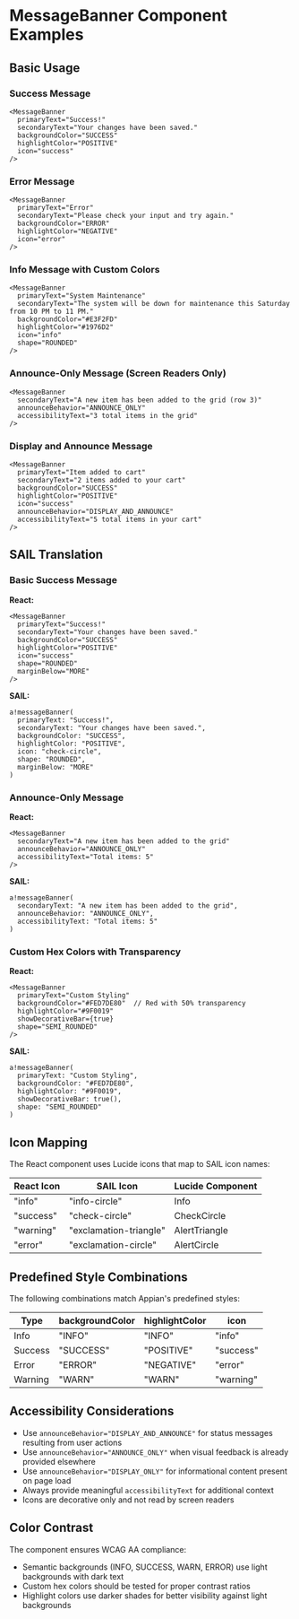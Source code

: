 # MessageBanner Component Examples

## Basic Usage

### Success Message
```tsx
<MessageBanner
  primaryText="Success!"
  secondaryText="Your changes have been saved."
  backgroundColor="SUCCESS"
  highlightColor="POSITIVE"
  icon="success"
/>
```

### Error Message
```tsx
<MessageBanner
  primaryText="Error"
  secondaryText="Please check your input and try again."
  backgroundColor="ERROR"
  highlightColor="NEGATIVE"
  icon="error"
/>
```

### Info Message with Custom Colors
```tsx
<MessageBanner
  primaryText="System Maintenance"
  secondaryText="The system will be down for maintenance this Saturday from 10 PM to 11 PM."
  backgroundColor="#E3F2FD"
  highlightColor="#1976D2"
  icon="info"
  shape="ROUNDED"
/>
```

### Announce-Only Message (Screen Readers Only)
```tsx
<MessageBanner
  secondaryText="A new item has been added to the grid (row 3)"
  announceBehavior="ANNOUNCE_ONLY"
  accessibilityText="3 total items in the grid"
/>
```

### Display and Announce Message
```tsx
<MessageBanner
  primaryText="Item added to cart"
  secondaryText="2 items added to your cart"
  backgroundColor="SUCCESS"
  highlightColor="POSITIVE"
  icon="success"
  announceBehavior="DISPLAY_AND_ANNOUNCE"
  accessibilityText="5 total items in your cart"
/>
```

## SAIL Translation

### Basic Success Message

**React:**
```tsx
<MessageBanner
  primaryText="Success!"
  secondaryText="Your changes have been saved."
  backgroundColor="SUCCESS"
  highlightColor="POSITIVE"
  icon="success"
  shape="ROUNDED"
  marginBelow="MORE"
/>
```

**SAIL:**
```sail
a!messageBanner(
  primaryText: "Success!",
  secondaryText: "Your changes have been saved.",
  backgroundColor: "SUCCESS",
  highlightColor: "POSITIVE",
  icon: "check-circle",
  shape: "ROUNDED",
  marginBelow: "MORE"
)
```

### Announce-Only Message

**React:**
```tsx
<MessageBanner
  secondaryText="A new item has been added to the grid"
  announceBehavior="ANNOUNCE_ONLY"
  accessibilityText="Total items: 5"
/>
```

**SAIL:**
```sail
a!messageBanner(
  secondaryText: "A new item has been added to the grid",
  announceBehavior: "ANNOUNCE_ONLY",
  accessibilityText: "Total items: 5"
)
```

### Custom Hex Colors with Transparency

**React:**
```tsx
<MessageBanner
  primaryText="Custom Styling"
  backgroundColor="#FED7DE80"  // Red with 50% transparency
  highlightColor="#9F0019"
  showDecorativeBar={true}
  shape="SEMI_ROUNDED"
/>
```

**SAIL:**
```sail
a!messageBanner(
  primaryText: "Custom Styling",
  backgroundColor: "#FED7DE80",
  highlightColor: "#9F0019",
  showDecorativeBar: true(),
  shape: "SEMI_ROUNDED"
)
```

## Icon Mapping

The React component uses Lucide icons that map to SAIL icon names:

| React Icon | SAIL Icon | Lucide Component |
|------------|-----------|------------------|
| "info" | "info-circle" | Info |
| "success" | "check-circle" | CheckCircle |
| "warning" | "exclamation-triangle" | AlertTriangle |
| "error" | "exclamation-circle" | AlertCircle |

## Predefined Style Combinations

The following combinations match Appian's predefined styles:

| Type | backgroundColor | highlightColor | icon |
|------|----------------|----------------|------|
| Info | "INFO" | "INFO" | "info" |
| Success | "SUCCESS" | "POSITIVE" | "success" |
| Error | "ERROR" | "NEGATIVE" | "error" |
| Warning | "WARN" | "WARN" | "warning" |

## Accessibility Considerations

- Use `announceBehavior="DISPLAY_AND_ANNOUNCE"` for status messages resulting from user actions
- Use `announceBehavior="ANNOUNCE_ONLY"` when visual feedback is already provided elsewhere
- Use `announceBehavior="DISPLAY_ONLY"` for informational content present on page load
- Always provide meaningful `accessibilityText` for additional context
- Icons are decorative only and not read by screen readers

## Color Contrast

The component ensures WCAG AA compliance:
- Semantic backgrounds (INFO, SUCCESS, WARN, ERROR) use light backgrounds with dark text
- Custom hex colors should be tested for proper contrast ratios
- Highlight colors use darker shades for better visibility against light backgrounds
